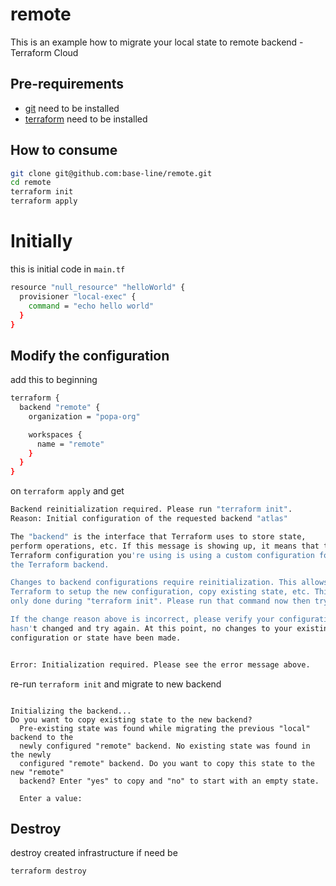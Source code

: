 # remote
This is an example how to migrate your local state to remote backend - Terraform Cloud

## Pre-requirements
- [git](https://git-scm.com/downloads) need to be installed 
- [terraform](https://www.terraform.io/downloads.html) need to be installed

## How to consume

```bash
git clone git@github.com:base-line/remote.git
cd remote
terraform init
terraform apply
```

# Initially

this is initial code in `main.tf`

```bash
resource "null_resource" "helloWorld" {
  provisioner "local-exec" {
    command = "echo hello world"
  }
}
```

## Modify the configuration

add this to beginning 

```bash
terraform {
  backend "remote" {
    organization = "popa-org"

    workspaces {
      name = "remote"
    }
  }
}
```

on `terraform apply` and get

```bash
Backend reinitialization required. Please run "terraform init".
Reason: Initial configuration of the requested backend "atlas"

The "backend" is the interface that Terraform uses to store state,
perform operations, etc. If this message is showing up, it means that the
Terraform configuration you're using is using a custom configuration for
the Terraform backend.

Changes to backend configurations require reinitialization. This allows
Terraform to setup the new configuration, copy existing state, etc. This is
only done during "terraform init". Please run that command now then try again.

If the change reason above is incorrect, please verify your configuration
hasn't changed and try again. At this point, no changes to your existing
configuration or state have been made.


Error: Initialization required. Please see the error message above.
```

re-run `terraform init` and migrate to new backend 

```

Initializing the backend...
Do you want to copy existing state to the new backend?
  Pre-existing state was found while migrating the previous "local" backend to the
  newly configured "remote" backend. No existing state was found in the newly
  configured "remote" backend. Do you want to copy this state to the new "remote"
  backend? Enter "yes" to copy and "no" to start with an empty state.

  Enter a value:
```

## Destroy

destroy created infrastructure if need be

```
terraform destroy
```
